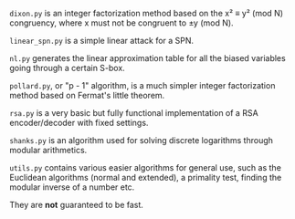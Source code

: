 `dixon.py` is an integer factorization method based on the x² ≡ y² (mod N)
congruency, where x must not be congruent to ±y (mod N).

`linear_spn.py` is a simple linear attack for a SPN.

`nl.py` generates the linear approximation table for all the biased variables
going through a certain S-box.

`pollard.py`, or "p - 1" algorithm, is a much simpler integer factorization
method based on Fermat's little theorem.

`rsa.py` is a very basic but fully functional implementation of a RSA
encoder/decoder with fixed settings.

`shanks.py` is an algorithm used for solving discrete logarithms through modular
arithmetics.

`utils.py` contains various easier algorithms for general use, such as the
Euclidean algorithms (normal and extended), a primality test, finding the
modular inverse of a number etc.

They are **not** guaranteed to be fast.
